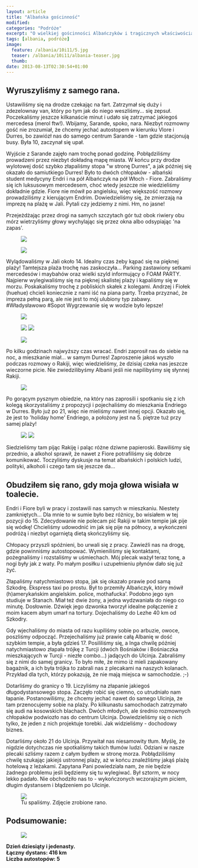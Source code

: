 ```yaml
---
layout: article
title: "Albańska gościnność"
modified:
categories: "Podróże"
excerpt: "O wielkiej gościnności Albańczyków i tragicznych właściwościach rakiji."
tags: [albania, podróże]
image:
  feature: /albania/10i11/5.jpg
  teaser: /albania/10i11/albania-teaser.jpg
  thumb:
date: 2013-08-13T02:30:54+01:00
---
```


<h2>Wyruszyliśmy z samego rana.</h2> Ustawiliśmy się na drodze czekając na fart. Zatrzymał się duży i zdezelownay van, który po tym jak do niego weszliśmy... się zepsuł. Poczekaliśmy jeszcze kilkanaście minut i udało się zatrzymać jakiegoś mercedesa (merol ftw!). Wbijamy, Sarande, spoko, nara. Niezbyt rozmowny gość nie zrozumiał, że chcemy jechać autostopem w kierunku Vlore i Durres, bo zawiózł nas do samego centrum Sarande - tam gdzie stacjonują busy. Była 10, zaczynał się upał.

Wyjście z Sarande zajęło nam trochę ponad godzinę. Pobłądziliśmy prowadzeni przez niezbyt dokładną mapę miasta. W końcu przy drodze wylotowej dość szybko złapaliśmy stopa "w stronę Durres", a jak później się okazało do samiutkiego Durres! Było to dwóch chłopaków - albański student medycyny Endri i na pół Albańczyk na pół Włoch - Fiore. Zabraliśmy się ich luksusowym mercedesem, choć wtedy jeszcze nie wiedzieliśmy dokładnie gdzie. Fiore nie mówił po angielsku, więc większość rozmowy prowadziliśmy z kierującym Endrim. Dowiedzieliśmy się, że zmierzają na imprezę na plażę w Jali. Pytali czy jedziemy z nimi. Hm, no jasne!

Przejeżdżając przez drogi na samych szczytach gór tuż obok riwiery obu mórz wietrzyliśmy głowy wychylając się przez okna albo odsypiając 'na zapas'.

<figure class>
<img src="http://nikodamn.github.io/images/albania/10i11/2.jpg">
</figure>

<figure class>
<img src="http://nikodamn.github.io/images/albania/10i11/3.jpg">
</figure>

Wylądowaliśmy w Jali około 14. Idealny czas żeby kąpać się na pięknej plaży! Tamtejsza plaża trochę nas zaskoczyła... Parking zastawiony setkami mercedesów i maybahów oraz wielki szyld informujący o FOAM PARTY. Najpierw wylegiwaliśmy się na pięknej skalistej plaży i kąpaliśmy się w morzu. Poskakaliśmy trochę z pobliskich skałek z kolegami. Andrzej i Fiołek (huehue) chcieli koniecznie z nami iść na piana party. Trzeba przyznać, że impreza pełną parą, ale nie jest to mój ulubiony typ zabawy. #Władysławowo #Sopot Wygrzewanie się w wodzie było lepsze!

<figure class>
<img src="http://nikodamn.github.io/images/albania/10i11/5.jpg">
</figure>

<figure class="half">
<img src="http://nikodamn.github.io/images/albania/10i11/4.jpg">
<img src="http://nikodamn.github.io/images/albania/10i11/7.jpg">
</figure>

<figure class>
<img src="http://nikodamn.github.io/images/albania/10i11/6.jpg">
</figure>


Po kilku godzinach najwyższy czas wracać. Endri zaprosił nas do siebie na noc, a mieszkanie miał... w samym Durres! Zaproszenie jakoś wyszło podczas rozmowy o Rakiji, więc wiedzieliśmy, że dzisiaj czeka nas jeszcze wieczorne picie. Nie zwiedzilibyśmy Albanii jeśli nie napilibyśmy się słynnej Rakiji.

<figure class>
<img src="http://nikodamn.github.io/images/albania/10i11/8.jpg">
</figure>

Po gorącym pysznym obiedzie, na który nas zaprosili i spotkaniu się z ich kolegą skorzystaliśmy z propozycji i pojechaliśmy do mieszkania Endriego w Durres. Było już po 21, więc nie mieliśmy nawet innej opcji. Okazało się, że jest to 'holiday home' Endriego, a położony jest na 5. piętrze tuż przy samej plaży!

<figure class="half">
<img src="http://nikodamn.github.io/images/albania/10i11/9.jpg">
<img src="http://nikodamn.github.io/images/albania/10i11/10.jpg">
</figure>

Siedzieliśmy tam pijąc Rakiję i paląc różne dziwne papieroski. Bawiliśmy się przednio, a alkohol sprawił, że nawet z Fiore potrafiliśmy się dobrze komunikować. Toczyliśmy dyskusje na temat albańskich i polskich ludzi, polityki, alkoholi i czego tam się jeszcze da...

<h2>Obudziłem się rano, gdy moja głowa wisiała w toalecie. </h2> Endri i Fiore byli w pracy i zostawili nas samych w mieszkaniu. Niestety zamkniętych... Dla mnie to w sumie było bez różnicy, bo wisiałem w tej pozycji do 15. Zdecydowanie nie polecam pić Rakiji w takim tempie jak pije się wódkę! Chcieliśmy udowodnić im jak się pije na północy, a wykończeni podróżą i niezbyt ogarniętą dietą skończyliśmy się.

Chłopacy przyszli spóźnieni, bo urwali się z pracy. Zawieźli nas na drogę, gdzie powinniśmy autostopować. Wymieniliśmy się kontaktami, pożegnaliśmy i rozstaliśmy w uśmiechach. Mój plecak ważył teraz tonę, a nogi były jak z waty. Po małym posiłku i uzupełnieniu płynów dało się już żyć.

Złapaliśmy natychmiastowo stopa, jak się okazało prawie pod samą Szkodrę. Ekspress taxi po prostu. Był to przemiły Albańczyk, który mówił (h)amerykańskim angielskim. police, mothafucka'. Podobno jego syn studiuje w Stanach. Miał też dwie żony, a jedna wydzwaniała do niego co minutę. Dosłownie. Dźwięk jego dzwonka tworzył idealne połączenie z moim kacem abym umarł na tortury. Dojechaliśmy do Lezhe 40 km od Szkodry.

Gdy wjechaliśmy do miasta od razu kupiliśmy sobie po arbuzie, owoce, poszliśmy odpocząć. Przejechaliśmy już prawie całą Albanię w dość szybkim tempie, a była gdzieś 17. Posililiśmy się, a Inga chwilę później natychmiastowo złapała trójkę z Turcji (dwóch Bośniaków i Bośniaczka mieszkających w Turcji - niezłe combo...) jadących do Ulcinja. Zabraliśmy się z nimi do samej granicy. To było miłe, że mimo iż mieli zapakowany bagażnik, a ich była trójka to zabrali nas z plecakami na naszych kolanach. Przykład dla tych, którzy pokazują, że nie mają miejsca w samochodzie. ;-)

Dotarliśmy do granicy o 19. Liczyliśmy na złapanie jakiegoś długodystansowego stopa. Zaczęło robić się ciemno, co utrudniało nam łapanie. Postanowiliśmy, że chcemy jechać nawet do samego Ulcinja, że tam przenocujemy sobie na plaży. Po kilkunastu samochodach zatrzymało się audi na kosowskich blachach. Dwóch młodych, ale średnio rozmownych chłopaków podwiozło nas do centrum Ulcinja. Dowiedzieliśmy się o nich tylko, że jeden z nich projektuje torebki. Jak widzieliśmy - dochodowy biznes.

Dotarliśmy około 21 do Ulcinja. Przywitał nas niesamowity tłum. Myślę, że nigdzie dotychczas nie spotkaliśmy takich tłumów ludzi. Odziani w nasze plecaki szliśmy razem z całym bydłem w stronę morza. Pobłądziliśmy chwilę szukając jakiejś ustronnej plaży, aż w końcu znaleźliśmy jakąś plażę hotelową z leżakami. Zapytana Pani powiedziała nam, że nie będzie żadnego problemu jeśli będziemy się tu wylegiwać. Był sztorm, w nocy lekko padało. Nie obchodziło nas to - wykończonych wczorajszym piciem, długim dystansem i błądzeniem po Ulcinje.


<figure class>
<img src="http://nikodamn.github.io/images/albania/10i11/11.jpg">
<figcaption>Tu spaliśmy. Zdjęcie zrobione rano.</figcaption>
</figure>


<div class="notice">
<h2>
Podsumowanie:
</h2>
</div>

<figure class>
<img src="http://nikodamn.github.io/images/albania/10i11/mapa.jpg">
</figure>

<b>
Dzień dziesiąty i jedenasty.<br>
Łączny dystans: 416 km <br>
Liczba autostopów: 5 <br>
</b>
